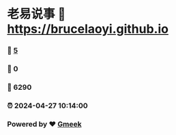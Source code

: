 # 老易说事 :link: https://brucelaoyi.github.io 
### :page_facing_up: [5](https://brucelaoyi.github.io/tag.html) 
### :speech_balloon: 0 
### :hibiscus: 6290 
### :alarm_clock: 2024-04-27 10:14:00 
### Powered by :heart: [Gmeek](https://github.com/Meekdai/Gmeek)
